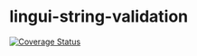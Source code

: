 # lingui-string-validation
[![Coverage Status](https://coveralls.io/repos/github/purepennons/lingui-string-validation/badge.svg)](https://coveralls.io/github/purepennons/lingui-string-validation)